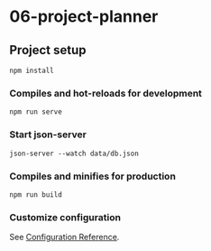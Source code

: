 # 06-project-planner

## Project setup
```
npm install
```

### Compiles and hot-reloads for development
```
npm run serve
```

### Start json-server
```
json-server --watch data/db.json
```

### Compiles and minifies for production
```
npm run build
```

### Customize configuration
See [Configuration Reference](https://cli.vuejs.org/config/).
